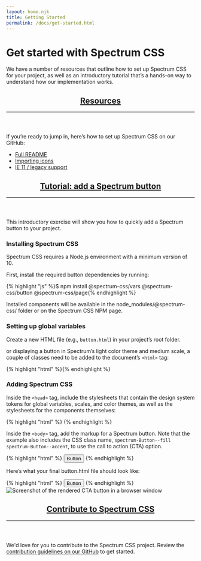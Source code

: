 ```yaml
---
layout: home.njk
title: Getting Started
permalink: /docs/get-started.html
---
```


<div class="spectrum-Site-page spectrum-Typography">
  <h1 class="spectrum-Heading spectrum-Heading--sizeXXL spectrum-Heading--serif">Get started with Spectrum CSS</h1>
  <p class="spectrum-Body spectrum-Body--sizeL">We have a number of resources that outline how to set up Spectrum CSS for
    your project, as well as an introductory tutorial that’s a hands-on way to understand how our implementation works.</p>
  <header id="resources">
    <h2 class="spectrum-Heading spectrum-Heading--sizeM">
      <a class="spectrum-BigSubtleLink" href="#resources">Resources</a>
    </h2>
    <hr class="spectrum-Divider spectrum-Divider--large"/>
  </header>
  <section>
    <p class="spectrum-Body spectrum-Body--sizeL">If you’re ready to jump in, here’s how to set up Spectrum CSS on our GitHub:</p>
    <ul class="spectrum-Body spectrum-Body--sizeL">
      <li>
        <a class="spectrum-Link spectrum-Link--quiet" href="https://github.com/adobe/spectrum-css/blob/main/README.md">Full
          README</a>
      </li>
      <li>
        <a
          class="spectrum-Link spectrum-Link--quiet"
          href="https://github.com/adobe/spectrum-css/blob/main/README.md#importing-ui-icons">Importing icons</a>
      </li>
      <li>
        <a class="spectrum-Link spectrum-Link--quiet" href="https://github.com/adobe/spectrum-css/blob/main/README-legacy.md">IE
          11 / legacy support</a>
      </li>
    </ul>
  </section>
  <header id="tutorial">
    <h2 class="spectrum-Heading spectrum-Heading--sizeM">
      <a class="spectrum-BigSubtleLink" href="#tutorial">Tutorial: add a Spectrum button</a>
    </h2>
    <hr class="spectrum-Divider spectrum-Divider--large"/>
  </header>
  <section>
    <p class="spectrum-Body spectrum-Body--sizeL">This introductory exercise will show you how to quickly add a Spectrum
      button to your project.</p>
    <h3 class="spectrum-Heading spectrum-Heading--sizeS">Installing Spectrum CSS</h3>
    <p class="spectrum-Body spectrum-Body--sizeL">Spectrum CSS requires a Node.js environment with a minimum version of 10.</p>
    <p class="spectrum-Body spectrum-Body--sizeL">First, install the required button dependencies by running:</p>
    {% highlight "js" %}$ npm install @spectrum-css/vars @spectrum-css/button @spectrum-css/page{% endhighlight %}
    <p class="spectrum-Body spectrum-Body--sizeL">Installed components will be available in the node_modules/@spectrum-css/
      folder or on the Spectrum CSS NPM page.</p>
    <h3 class="spectrum-Heading spectrum-Heading--sizeS">Setting up global variables</h3>
    <p class="spectrum-Body spectrum-Body--sizeL">Create a new HTML file (e.g.,
      <code class="spectrum-Code spectrum-Code--sizeS">button.html</code>) in your project’s root folder.</p>
    <p class="spectrum-Body spectrum-Body--sizeL">or displaying a button in Spectrum’s light color theme and medium scale, a
      couple of classes need to be added to the document’s
      <code class="spectrum-Code spectrum-Code--sizeS">&lt;html&gt;</code>
      tag:</p>
      {% highlight "html" %}<html class="spectrum spectrum--medium spectrum--light">{% endhighlight %}
      <h3 class="spectrum-Heading spectrum-Heading--sizeS">Adding Spectrum CSS</h3>
      <p class="spectrum-Body spectrum-Body--sizeL">Inside the
        <code class="spectrum-Code spectrum-Code--sizeS">&lt;head&gt;</code>
        tag, include the stylesheets that contain the design system tokens for global variables, scales, and color themes, as
        well as the stylesheets for the components themselves:</p>
{% highlight "html" %}
<head>
  <link rel='stylesheet' href='node_modules/@spectrum-css/vars/dist/spectrum-global.css'>
  <link rel='stylesheet' href='node_modules/@spectrum-css/vars/dist/spectrum-medium.css'>
  <link rel='stylesheet' href='node_modules/@spectrum-css/vars/dist/spectrum-light.css'>
  <link rel='stylesheet' href='node_modules/@spectrum-css/button/dist/index-vars.css'>
</head>
{% endhighlight %}
    <p class="spectrum-Body spectrum-Body--sizeL">Inside the
      <code class="spectrum-Code spectrum-Code--sizeS">&lt;body&gt;</code>
      tag, add the markup for a Spectrum button. Note that the example also includes the CSS class name,
      <code class="spectrum-Code spectrum-Code--sizeS">spectrum-Button--fill spectrum-Button--accent</code>, to use the call to action (CTA) option.</p>
{% highlight "html" %}
<button class="spectrum-Button spectrum-Button--fill spectrum-Button--accent spectrum-Button--sizeM">
    <span class="spectrum-Button-label">Button</span>
</button>
 {% endhighlight %}
    <p class="spectrum-Body spectrum-Body--sizeL">Here’s what your final button.html file should look like:</p>
{% highlight "html" %}
<html class="spectrum spectrum--light spectrum--medium">
  <head>
    <link rel="stylesheet" href="node_modules/@spectrum-css/vars/dist/spectrum-global.css">
    <link rel="stylesheet" href="node_modules/@spectrum-css/vars/dist/spectrum-medium.css">
    <link rel="stylesheet" href="node_modules/@spectrum-css/vars/dist/spectrum-light.css">
    <link rel="stylesheet" href="node_modules/@spectrum-css/page/dist/index-vars.css">
    <link rel="stylesheet" href="node_modules/@spectrum-css/button/dist/index-vars.css">
  </head>
  <body>
    <button class="spectrum-Button spectrum-Button--fill spectrum-Button--accent spectrum-Button--sizeM">
      <span class="spectrum-Button-label">Button</span>
    </button>
  </body>
</html>
{% endhighlight %}
    <img
      class="spectrum-CenteredImage"
      alt="Screenshot of the rendered CTA button in a browser window"
      src="../img/button-screen-shot.png"/>
    <header id="contribute">
      <h2 class="spectrum-Heading spectrum-Heading--sizeM">
        <a class="spectrum-BigSubtleLink" href="#contribute">Contribute to Spectrum CSS</a>
      </h2>
      <hr class="spectrum-Divider spectrum-Divider--large"/>
    </header>
    <p class="spectrum-Body spectrum-Body--sizeL">We'd love for you to contribute to the Spectrum CSS project. Review the
      <a
        href="https://github.com/adobe/spectrum-css/blob/main/.github/CONTRIBUTING.md"
        class="spectrum-Link spectrum-Link--quiet"
        target="_blank">contribution guidelines on our GitHub</a>
      to get started.</p>
  </section>
</div>
